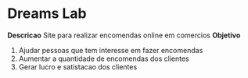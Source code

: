 # Dreams Lab
**Descricao**
Site para realizar encomendas online em comercios
**Objetivo**
1. Ajudar pessoas que tem interesse em fazer encomendas
2. Aumentar a quantidade de encomendas dos clientes
3. Gerar lucro e satistacao dos clientes